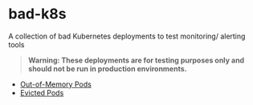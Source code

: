 # bad-k8s
A collection of bad Kubernetes deployments to test monitoring/ alerting tools

> **Warning: These deployments are for testing purposes only and should not be run in production environments.**


- [Out-of-Memory Pods](k8s-oom-killer/)
- [Evicted Pods](k8s-force-evict-pod/)
